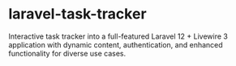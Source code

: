 # laravel-task-tracker
Interactive task tracker into a full-featured Laravel 12 + Livewire 3 application with dynamic content, authentication, and enhanced functionality for diverse use cases.
